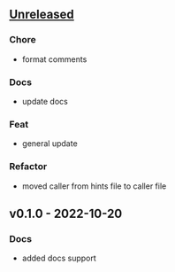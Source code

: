 <a name="unreleased"></a>
## [Unreleased]

### Chore
- format comments

### Docs
- update docs

### Feat
- general update

### Refactor
- moved caller from hints file to caller file


<a name="v0.1.0"></a>
## v0.1.0 - 2022-10-20
### Docs
- added docs support


[Unreleased]: https://github.com/tigorlazuardi/tower/compare/v0.1.0...HEAD
